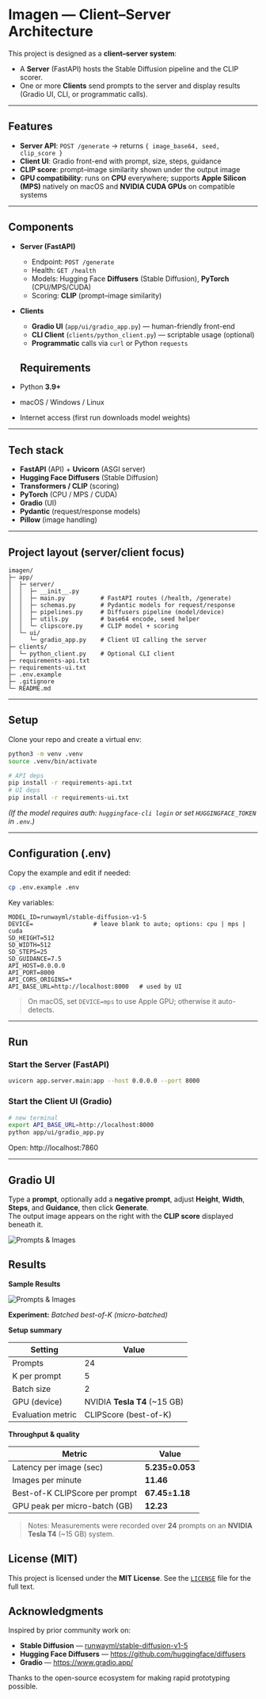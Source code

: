 # Imagen — Client–Server Architecture

This project is designed as a **client–server system**:
- A **Server** (FastAPI) hosts the Stable Diffusion pipeline and the CLIP scorer.
- One or more **Clients** send prompts to the server and display results (Gradio UI, CLI, or programmatic calls).

---

## Features
- **Server API**: `POST /generate` → returns `{ image_base64, seed, clip_score }`
- **Client UI**: Gradio front-end with prompt, size, steps, guidance
- **CLIP score**: prompt–image similarity shown under the output image
- **GPU compatibility**: runs on **CPU** everywhere; supports **Apple Silicon (MPS)** natively on macOS and **NVIDIA CUDA GPUs** on compatible systems

---

## Components

- **Server (FastAPI)**
  - Endpoint: `POST /generate`
  - Health: `GET /health`
  - Models: Hugging Face **Diffusers** (Stable Diffusion), **PyTorch** (CPU/MPS/CUDA)
  - Scoring: **CLIP** (prompt–image similarity)
- **Clients**
  - **Gradio UI** (`app/ui/gradio_app.py`) — human-friendly front-end
  - **CLI Client** (`clients/python_client.py`) — scriptable usage (optional)
  - **Programmatic** calls via `curl` or Python `requests`

  ## Requirements
- Python **3.9+** 
- macOS / Windows / Linux
- Internet access (first run downloads model weights)

---

## Tech stack
- **FastAPI** (API) + **Uvicorn** (ASGI server)
- **Hugging Face Diffusers** (Stable Diffusion)
- **Transformers / CLIP** (scoring)
- **PyTorch** (CPU / MPS / CUDA)
- **Gradio** (UI)
- **Pydantic** (request/response models)
- **Pillow** (image handling)

---

##  Project layout (server/client focus)

~~~
imagen/
├─ app/
│  ├─ server/
│  │  ├─ __init__.py
│  │  ├─ main.py          # FastAPI routes (/health, /generate)
│  │  ├─ schemas.py       # Pydantic models for request/response
│  │  ├─ pipelines.py     # Diffusers pipeline (model/device)
│  │  ├─ utils.py         # base64 encode, seed helper
│  │  └─ clipscore.py     # CLIP model + scoring
│  └─ ui/
│     └─ gradio_app.py    # Client UI calling the server
├─ clients/
│  └─ python_client.py    # Optional CLI client
├─ requirements-api.txt
├─ requirements-ui.txt
├─ .env.example
├─ .gitignore
└─ README.md
~~~

---

## Setup

Clone your repo and create a virtual env:

~~~bash
python3 -m venv .venv
source .venv/bin/activate

# API deps
pip install -r requirements-api.txt
# UI deps
pip install -r requirements-ui.txt
~~~

_(If the model requires auth: `huggingface-cli login` or set `HUGGINGFACE_TOKEN` in `.env`.)_

---

## Configuration (.env)

Copy the example and edit if needed:

~~~bash
cp .env.example .env
~~~

Key variables:

~~~
MODEL_ID=runwayml/stable-diffusion-v1-5
DEVICE=                 # leave blank to auto; options: cpu | mps | cuda
SD_HEIGHT=512
SD_WIDTH=512
SD_STEPS=25
SD_GUIDANCE=7.5
API_HOST=0.0.0.0
API_PORT=8000
API_CORS_ORIGINS=*
API_BASE_URL=http://localhost:8000   # used by UI
~~~

> On macOS, set `DEVICE=mps` to use Apple GPU; otherwise it auto-detects.

---

##  Run

### Start the **Server** (FastAPI)
~~~bash
uvicorn app.server.main:app --host 0.0.0.0 --port 8000
~~~

### Start the **Client UI** (Gradio)
~~~bash
# new terminal
export API_BASE_URL=http://localhost:8000
python app/ui/gradio_app.py
~~~

Open: http://localhost:7860

---

##  Gradio UI

Type a **prompt**, optionally add a **negative prompt**, adjust **Height**, **Width**, **Steps**, and **Guidance**, then click **Generate**.  
The output image appears on the right with the **CLIP score** displayed beneath it.

![Prompts & Images](./result_images/last7_table.png)


##  Results

**Sample Results**

![Prompts & Images](./result_images/GradioUI.png)

**Experiment:** *Batched best-of-K (micro-batched)*

**Setup summary**

| Setting            | Value                     |
|--------------------|---------------------------|
| Prompts            | 24                        |
| K per prompt       | 5                         |
| Batch size         | 2                         |
| GPU (device)       | NVIDIA **Tesla T4** (~15 GB) |
| Evaluation metric  | CLIPScore (best-of-K)     |

**Throughput & quality**

| Metric                          | Value                |
|---------------------------------|----------------------|
| Latency per image (sec)         | **5.235**±**0.053**  |
| Images per minute               | **11.46**            |
| Best-of-K CLIPScore per prompt  | **67.45**±**1.18**   |
| GPU peak per micro-batch (GB)   | **12.23**            |

> Notes: Measurements were recorded over **24** prompts on an **NVIDIA Tesla T4** (~15 GB) system.


## License (MIT)

This project is licensed under the **MIT License**. See the [`LICENSE`](./LICENSE) file for the full text.


##  Acknowledgments

Inspired by prior community work on:

- **Stable Diffusion** — [runwayml/stable-diffusion-v1-5](https://huggingface.co/runwayml/stable-diffusion-v1-5)  
- **Hugging Face Diffusers** — <https://github.com/huggingface/diffusers>  
- **Gradio** — <https://www.gradio.app/>  

Thanks to the open-source ecosystem for making rapid prototyping possible.
